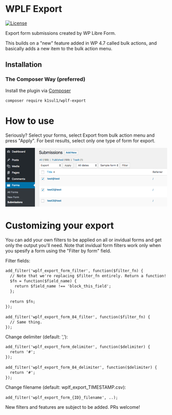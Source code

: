 # WPLF Export
[![License](http://img.shields.io/:license-gpl3-blue.svg)](http://www.gnu.org/licenses/gpl-3.0.html)

Export form submissions created by WP Libre Form.

This builds on a "new" feature added in WP 4.7 called bulk actions, and basically adds a new item to the bulk action menu.

## Installation

### The Composer Way (preferred)

Install the plugin via [Composer](https://getcomposer.org/)
```
composer require k1sul1/wplf-export
```

# How to use

Seriously? Select your forms, select Export from bulk action menu and press "Apply".
For best results, select only one type of form for export.

![for dummies](assets/screenshot-1.png)

# Customizing your export

You can add your own filters to be applied on all or invidual forms and get only the output you'll need.
Note that invidual form filters work only when you spesify a form using the "Filter by form" field.

Filter fields:

```
add_filter('wplf_export_form_filter', function($filter_fn) {
  // Note that we're replacing $filter_fn entirely. Return a function!
  $fn = function($field_name) {
    return $field_name !== 'block_this_field';
  };

  return $fn;
});

add_filter('wplf_export_form_84_filter', function($filter_fn) {
  // Same thing.
});
```

Change delimiter (default: ','):

```
add_filter('wplf_export_form_delimiter', function($delimiter) {
  return '#';
});

add_filter('wplf_export_form_84_delimiter', function($delimiter) {
  return '#';
});

```

Change filename (default: wplf_export_TIMESTAMP.csv):

`add_filter('wplf_export_form_{ID}_filename', ..);`


New filters and features are subject to be added. PRs welcome!
